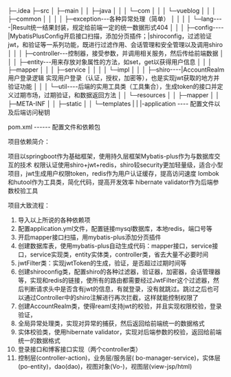 ├─.idea
├─src
│  ├─main
│  │  ├─java
│  │  │  └─com
│  │  │      └─vueblog
│  │  │          ├─common
│  │  │          │  ├─exception---各种异常处理（简单）
│  │  │          │  └─lang----|Result统一结果封装，规定给前端一定的统一数据形式404
│  │  │          ├─config----|MybatisPlusConfig开启接口扫描，添加分页插件；|shiroconfig，过滤验证jwt，和验证等一系列功能，既进行过滤作用、会话管理和安全管理以及调用shiro
│  │  │          ├─controller---控制器，接受参数，并调用相关服务，然后传给前端数据
│  │  │          ├─entity---用来存放对象属性的方法，如set，get以获得用户信息
│  │  │          ├─mapper
│  │  │          ├─service
│  │  │          │  └─impl
│  │  │          ├─shiro----|AccountRealm用户登录逻辑 实现用户登录（认证，授权，加密等），也是实现jwt获取的地方并验证功能
│  │  │          └─util----后端的实用工具类（工具集合），生成token的接口并定义过期市场，过期验证，和数据返回方法
│  │  └─resources
│  │      ├─mapper
│  │      ├─META-INF
│  │      ├─static
│  │      └─templates
|  |      |-application ---- 配置文件以及后端访问秘钥

pom.xml ------ 配置文件和依赖包

项目依赖简介：

项目以springboot作为基础框架，使用持久层框架Mybatis-plus作为与数据库交互的技术
权限认证使用shiro+jwt+redis，shiro较security更加轻量级，适合小型项目，jwt生成用户权限token，redis作为用户认证缓存，提高访问速度
lombok和hutool作为工具类，简化代码，提高开发效率
hibernate validator作为后端参数校验工具

项目大致流程：
1. 导入以上所说的各种依赖项
2. 配置application.yml文件，配置链接mysql数据库，本地redis，端口号等
3. 开启mapper接口扫描，用mybatis-plus添加分页插件
4. 创建数据库表，使用mybatis-plus自动生成代码：mapper接口，service接口，service实现类，entity实体类，controller类，省去大量不必要时间
5. jwtFilter类：实现jwtToken的生成，验证，是否超过过期时间等
6. 创建shiroconfig类，配置shiro的各种过滤器，验证器，加密器，会话管理器等，实现和redis的链接，使所有的路由都需要经过JwtFilter这个过滤器，然后判断请求头中是否含有jwt的信息，有就登录，没有就跳过。跳过之后也可以通过Controller中的shiro注解进行再次拦截，这样就能控制权限了
6. 创建AccountRealm类，使得reaml支持jwt的校验，并且实现权限校验，登录验证，
7. 全局异常处理类，实现对异常的捕获，然后返回给前端统一的数据格式
8. 实体校验类，使用hibernate validator，实现对后端参数的校验，返回给前端统一的数据格式
9. 登录接口和博客接口实现（两个controller类）
10.  控制层(controller-action)，业务层/服务层( bo-manager-service)，实体层(po-entity)，dao(dao)，视图对象(Vo-)，视图层(view-jsp/html)



